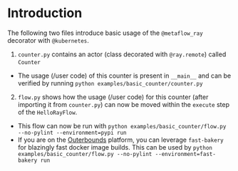 # Introduction

The following two files introduce basic usage of the `@metaflow_ray` decorator with `@kubernetes`.

1. `counter.py` contains an actor (class decorated with `@ray.remote`) called `Counter`
- The usage (/user code) of this counter is present in `__main__` and can be verified by running `python examples/basic_counter/counter.py`

2. `flow.py` shows how the usage (/user code) for this counter (after importing it from `counter.py`) can now be moved within the `execute` step of the `HelloRayFlow`.
- This flow can now be run with `python examples/basic_counter/flow.py --no-pylint --environment=pypi run`
- If you are on the [Outerbounds](https://outerbounds.com/) platform, you can leverage `fast-bakery` for blazingly fast docker image builds. This can be used by `python examples/basic_counter/flow.py --no-pylint --environment=fast-bakery run`
